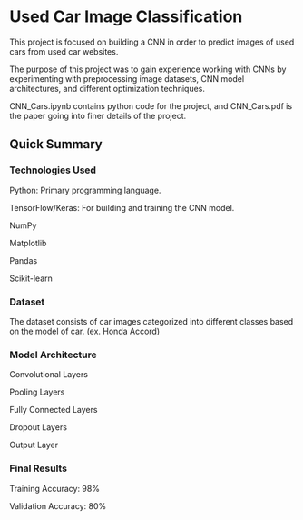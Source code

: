 # Used Car Image Classification

This project is focused on building a CNN in order to predict images of used cars from used car websites. 

The purpose of this project was to gain experience working with CNNs by experimenting with preprocessing image datasets, CNN model architectures, and different optimization techniques. 

CNN_Cars.ipynb contains python code for the project, and CNN_Cars.pdf is the paper going into finer details of the project. 

## Quick Summary

### Technologies Used
Python: Primary programming language.

TensorFlow/Keras: For building and training the CNN model.

NumPy

Matplotlib

Pandas

Scikit-learn



### Dataset
The dataset consists of car images categorized into different classes based on the model of car. (ex. Honda Accord)


### Model Architecture

Convolutional Layers

Pooling Layers

Fully Connected Layers

Dropout Layers

Output Layer



### Final Results
Training Accuracy: 98%

Validation Accuracy: 80%
